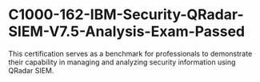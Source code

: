 # C1000-162-IBM-Security-QRadar-SIEM-V7.5-Analysis-Exam-Passed
This certification serves as a benchmark for professionals to demonstrate their capability in managing and analyzing security information using QRadar SIEM.
